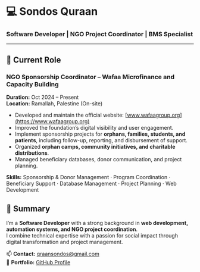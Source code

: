 # 💻 Sondos Quraan

### Software Developer | NGO Project Coordinator | BMS Specialist

---

## 🧩 Current Role
### **NGO Sponsorship Coordinator – Wafaa Microfinance and Capacity Building**
**Duration:** Oct 2024 – Present  
**Location:** Ramallah, Palestine (On-site)

- Developed and maintain the official website: [www.wafaagroup.org](https://www.wafaagroup.org)  
- Improved the foundation’s digital visibility and user engagement.  
- Implement sponsorship projects for **orphans, families, students, and patients**, including follow-up, reporting, and disbursement of support.  
- Organized **orphan camps, community initiatives, and charitable distributions**.  
- Managed beneficiary databases, donor communication, and project planning.  

**Skills:** Sponsorship & Donor Management · Program Coordination · Beneficiary Support · Database Management · Project Planning · Web Development  


## 🚀 Summary
I’m a **Software Developer** with a strong background in **web development, automation systems, and NGO project coordination**.  
I combine technical expertise with a passion for social impact through digital transformation and project management.  

📫 **Contact:** [qraansondos@gmail.com](mailto:qraansondos@gmail.com)  
🔗 **Portfolio:** [GitHub Profile](https://github.com/sondosquraan)

